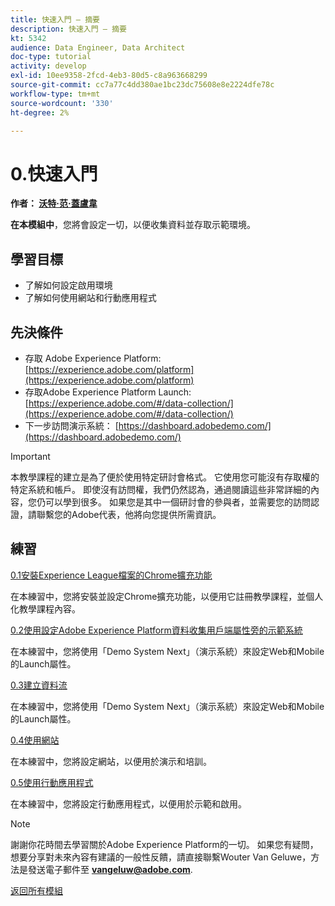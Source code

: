 ```yaml
---
title: 快速入門 — 摘要
description: 快速入門 — 摘要
kt: 5342
audience: Data Engineer, Data Architect
doc-type: tutorial
activity: develop
exl-id: 10ee9358-2fcd-4eb3-80d5-c8a963668299
source-git-commit: cc7a77c4dd380ae1bc23dc75608e8e2224dfe78c
workflow-type: tm+mt
source-wordcount: '330'
ht-degree: 2%

---
```


# 0.快速入門

**作者： [沃特·范·蓋盧韋](https://www.linkedin.com/in/woutervangeluwe/)**

**在本模組中**，您將會設定一切，以便收集資料並存取示範環境。

## 學習目標

- 了解如何設定啟用環境
- 了解如何使用網站和行動應用程式

## 先決條件

- 存取 Adobe Experience Platform: [https://experience.adobe.com/platform](https://experience.adobe.com/platform)
- 存取Adobe Experience Platform Launch: [https://experience.adobe.com/#/data-collection/](https://experience.adobe.com/#/data-collection/)
- 下一步訪問演示系統： [https://dashboard.adobedemo.com/](https://dashboard.adobedemo.com/)

>[!IMPORTANT]
>
>本教學課程的建立是為了便於使用特定研討會格式。 它使用您可能沒有存取權的特定系統和帳戶。 即使沒有訪問權，我們仍然認為，通過閱讀這些非常詳細的內容，您仍可以學到很多。 如果您是其中一個研討會的參與者，並需要您的訪問認證，請聯繫您的Adobe代表，他將向您提供所需資訊。


## 練習

[0.1安裝Experience League檔案的Chrome擴充功能](./ex1.md)

在本練習中，您將安裝並設定Chrome擴充功能，以便用它註冊教學課程，並個人化教學課程內容。

[0.2使用設定Adobe Experience Platform資料收集用戶端屬性旁的示範系統](./ex2.md)

在本練習中，您將使用「Demo System Next」（演示系統）來設定Web和Mobile的Launch屬性。

[0.3建立資料流](./ex3.md)

在本練習中，您將使用「Demo System Next」（演示系統）來設定Web和Mobile的Launch屬性。

[0.4使用網站](./ex4.md)

在本練習中，您將設定網站，以便用於演示和培訓。

[0.5使用行動應用程式](./ex5.md)

在本練習中，您將設定行動應用程式，以便用於示範和啟用。

>[!NOTE]
>
>謝謝你花時間去學習關於Adobe Experience Platform的一切。 如果您有疑問，想要分享對未來內容有建議的一般性反饋，請直接聯繫Wouter Van Geluwe，方法是發送電子郵件至 **vangeluw@adobe.com**.

[返回所有模組](../../overview.md)
